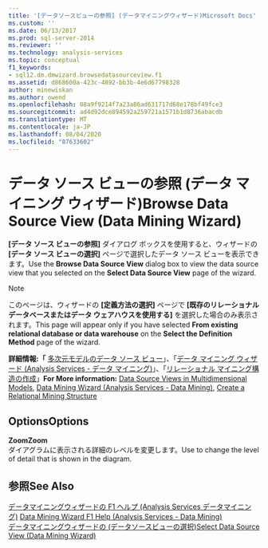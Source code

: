 ```yaml
---
title: '[データソースビューの参照] (データマイニングウィザード)Microsoft Docs'
ms.custom: ''
ms.date: 06/13/2017
ms.prod: sql-server-2014
ms.reviewer: ''
ms.technology: analysis-services
ms.topic: conceptual
f1_keywords:
- sql12.dm.dmwizard.browsedatasourceview.f1
ms.assetid: d868600a-423c-4892-bb3b-4e6d67798328
author: minewiskan
ms.author: owend
ms.openlocfilehash: 08a9f9214f7a23a86ad631717d68e178bf49fce3
ms.sourcegitcommit: ad4d92dce894592a259721a1571b1d8736abacdb
ms.translationtype: MT
ms.contentlocale: ja-JP
ms.lasthandoff: 08/04/2020
ms.locfileid: "87633602"
---
```

# <a name="browse-data-source-view-data-mining-wizard"></a><span data-ttu-id="f13af-102">データ ソース ビューの参照 (データ マイニング ウィザード)</span><span class="sxs-lookup"><span data-stu-id="f13af-102">Browse Data Source View (Data Mining Wizard)</span></span>
  <span data-ttu-id="f13af-103">**[データ ソース ビューの参照]** ダイアログ ボックスを使用すると、ウィザードの **[データ ソース ビューの選択]** ページで選択したデータ ソース ビューを表示できます。</span><span class="sxs-lookup"><span data-stu-id="f13af-103">Use the **Browse Data Source View** dialog box to view the data source view that you selected on the **Select Data Source View** page of the wizard.</span></span>  
  
> [!NOTE]  
>  <span data-ttu-id="f13af-104">このページは、ウィザードの **[定義方法の選択]** ページで **[既存のリレーショナル データベースまたはデータ ウェアハウスを使用する]** を選択した場合のみ表示されます。</span><span class="sxs-lookup"><span data-stu-id="f13af-104">This page will appear only if you have selected **From existing relational database or data warehouse** on the **Select the Definition Method** page of the wizard.</span></span>  
  
 <span data-ttu-id="f13af-105">**詳細情報:「** [多次元モデルのデータ ソース ビュー](multidimensional-models/data-source-views-in-multidimensional-models.md)」、「[データ マイニング ウィザード &#40;Analysis Services - データ マイニング&#41;](data-mining/data-mining-wizard-analysis-services-data-mining.md)」、「[リレーショナル マイニング構造の作成](data-mining/create-a-relational-mining-structure.md)」</span><span class="sxs-lookup"><span data-stu-id="f13af-105">**For More information:** [Data Source Views in Multidimensional Models](multidimensional-models/data-source-views-in-multidimensional-models.md), [Data Mining Wizard &#40;Analysis Services - Data Mining&#41;](data-mining/data-mining-wizard-analysis-services-data-mining.md), [Create a Relational Mining Structure](data-mining/create-a-relational-mining-structure.md)</span></span>  
  
## <a name="options"></a><span data-ttu-id="f13af-106">Options</span><span class="sxs-lookup"><span data-stu-id="f13af-106">Options</span></span>  
 <span data-ttu-id="f13af-107">**Zoom**</span><span class="sxs-lookup"><span data-stu-id="f13af-107">**Zoom**</span></span>  
 <span data-ttu-id="f13af-108">ダイアグラムに表示される詳細のレベルを変更します。</span><span class="sxs-lookup"><span data-stu-id="f13af-108">Use to change the level of detail that is shown in the diagram.</span></span>  
  
## <a name="see-also"></a><span data-ttu-id="f13af-109">参照</span><span class="sxs-lookup"><span data-stu-id="f13af-109">See Also</span></span>  
 <span data-ttu-id="f13af-110">[データマイニングウィザードの F1 ヘルプ &#40;Analysis Services データマイニング&#41;](data-mining-wizard-f1-help-analysis-services-data-mining.md) </span><span class="sxs-lookup"><span data-stu-id="f13af-110">[Data Mining Wizard F1 Help &#40;Analysis Services - Data Mining&#41;](data-mining-wizard-f1-help-analysis-services-data-mining.md) </span></span>  
 [<span data-ttu-id="f13af-111">データマイニングウィザードの &#40;データソースビューの選択&#41;</span><span class="sxs-lookup"><span data-stu-id="f13af-111">Select Data Source View &#40;Data Mining Wizard&#41;</span></span>](select-data-source-view-data-mining-wizard.md)  
  
  
